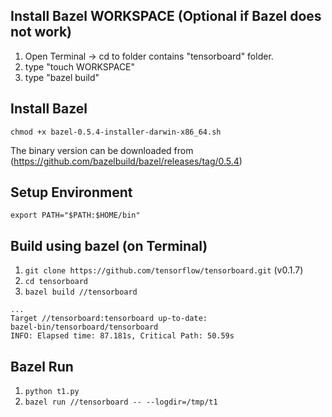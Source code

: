 ## Install Bazel WORKSPACE (Optional if Bazel does not work)
1. Open Terminal -> cd to folder contains "tensorboard" folder.
2. type "touch WORKSPACE"
3. type "bazel build"

## Install Bazel
```
chmod +x bazel-0.5.4-installer-darwin-x86_64.sh
```
The binary version can be downloaded from (https://github.com/bazelbuild/bazel/releases/tag/0.5.4)

## Setup Environment
```
export PATH="$PATH:$HOME/bin"
```

## Build using bazel (on Terminal)
1. ```git clone https://github.com/tensorflow/tensorboard.git``` (v0.1.7)
2. ```cd tensorboard```
3. ```bazel build //tensorboard```

```
...
Target //tensorboard:tensorboard up-to-date:
bazel-bin/tensorboard/tensorboard
INFO: Elapsed time: 87.181s, Critical Path: 50.59s
```

## Bazel Run
1. ```python t1.py```
2. ```bazel run //tensorboard -- --logdir=/tmp/t1```

[Install Bazel]:https://docs.bazel.build/versions/master/install-os-x.html
[Install from Source]:https://www.tensorflow.org/install/install_sources
